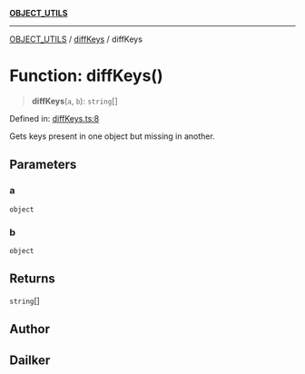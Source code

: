 [**OBJECT_UTILS**](../../README.md)

***

[OBJECT_UTILS](../../README.md) / [diffKeys](../README.md) / diffKeys

# Function: diffKeys()

> **diffKeys**(`a`, `b`): `string`[]

Defined in: [diffKeys.ts:8](https://github.com/dailker/everyutil/blob/bf8adc96ac84c1d33f18a4705d529c444472a677/src/object/diffKeys.ts#L8)

Gets keys present in one object but missing in another.

## Parameters

### a

`object`

### b

`object`

## Returns

`string`[]

## Author

## Dailker
